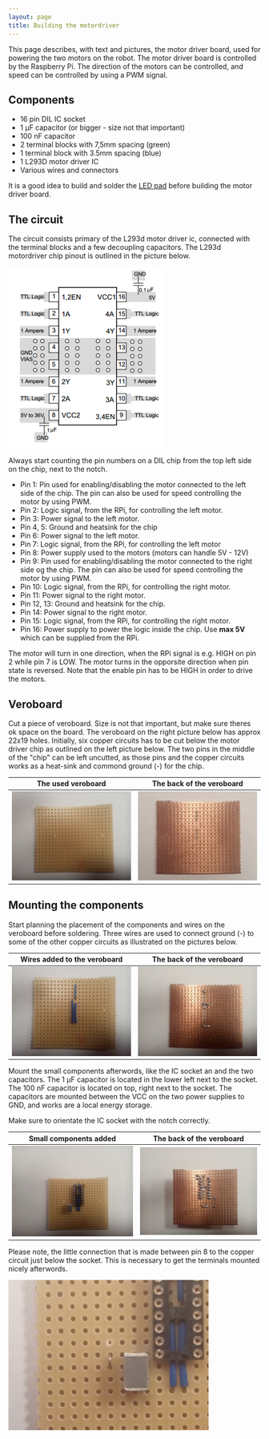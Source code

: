 ```yaml
---
layout: page
title: Building the motordriver 
---
```


This page describes, with text and pictures, the motor driver board, used for powering the two motors on the robot. The motor driver board is controlled by the Raspberry Pi. The direction of the motors can be controlled, and speed can be controlled by using a PWM signal.

## Components
* 16 pin DIL IC socket
* 1 &mu;F capacitor (or bigger - size not that important)
* 100 nF capacitor
* 2 terminal blocks with 7,5mm spacing (green)
* 1 terminal block with 3.5mm spacing (blue)
* 1 L293D motor driver IC
* Various wires and connectors

It is a good idea to build and solder the [LED pad](../LEDpad) before building the motor driver board.

## The circuit
The circuit consists primary of the L293d motor driver ic, connected with the terminal blocks and a few decoupling capacitors. The L293d motordriver chip pinout is outlined in the picture below.

![L293d block](pics/L293d_block.png "Block diagram of the L293d chip")

Always start counting the pin numbers on a DIL chip from the top left side on the chip, next to the notch. 

- Pin 1: Pin used for enabling/disabling the motor connected to the left side of the chip. The pin can also be used for speed controlling the motor by using PWM.
- Pin 2: Logic signal, from the RPi, for controlling the left motor.
- Pin 3: Power signal to the left motor.
- Pin 4, 5: Ground and heatsink for the chip
- Pin 6: Power signal to the left motor.
- Pin 7: Logic signal, from the RPi, for controlling the left motor
- Pin 8: Power supply used to the motors (motors can handle 5V - 12V)
- Pin 9: Pin used for enabling/disabling the motor connected to the right side og the chip. The pin can also be used for speed controlling the motor by using PWM.
- Pin 10: Logic signal, from the RPi, for controlling the right motor.
- Pin 11: Power signal to the right motor.
- Pin 12, 13: Ground and heatsink for the chip.
- Pin 14: Power signal to the right motor.
- Pin 15: Logic signal, from the RPi, for controlling the right motor. 
- Pin 16: Power supply to power the logic inside the chip. Use **max 5V** which can be supplied from the RPi.

The motor will turn in one direction, when the RPi signal is e.g. HIGH on pin 2 while pin 7 is LOW. The motor turns in the opporsite direction when pin state is reversed. Note that the enable pin has to be HIGH in order to drive the motors.

## Veroboard
Cut a piece of veroboard. Size is not that important, but make sure theres ok space on the board. The veroboard on the right picture below has approx 22x19 holes. Initially, six copper circuits has to be cut below the motor driver chip as outlined on the left picture below. The two pins in the middle of the "chip" can be left uncutted, as those pins and the copper circuits works as a heat-sink and commond ground (-) for the chip.

| The used veroboard | The back of the veroboard |
|:------------------:|:-------------------------:|
|<img src="pics/IMG_20160903_204458.jpg" alt="The used veroboard" width="400" />|<img src="pics/IMG_20160903_204946.jpg" alt="Copper side of the veroboard" width="400" />|

## Mounting the components
Start planning the placement of the components and wires on the veroboard before soldering. Three wires are used to connect ground (-) to some of the other copper circuits as illustrated on the pictures below. 

| Wires added to the veroboard | The back of the veroboard |
|:------------------:|:-------------------------:|
|<img src="pics/IMG_20160903_211520.jpg" alt="Adding extra wires on the veroboard" width="400" />|<img src="pics/IMG_20160903_211509.jpg" alt="Copper side of the veroboard" width="400" />|

Mount the small components afterwords, like the IC socket an and the two capacitors. The 1 &mu;F capacitor is located in the lower left next to the socket. The 100 nF capacitor is located on top, right next to the socket. The capacitors are mounted between the VCC on the two power supplies to GND, and works are a local energy storage. 

Make sure to orientate the IC socket with the notch correctly. 


| Small components added | The back of the veroboard |
|:------------------:|:-------------------------:|
|<img src="pics/IMG_20160903_212228.jpg" alt="The small components added" width="400" />|<img src="pics/IMG_20160903_212254.jpg" alt="Copper side of the veroboard" width="400" />|

Please note, the little connection that is made between pin 8 to the copper circuit just below the socket. This is necessary to get the terminals mounted nicely afterwords.

<img src="pics/IMG_20160903_212448.jpg" alt="A little connection to the next copper circuit" width=400 />
